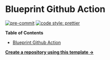 # Blueprint Github Action

[![pre-commit][pre-commit.badge]][pre-commit.url]
[![code style: prettier][code-style.badge]][code-style.url]

<!-- START doctoc generated TOC please keep comment here to allow auto update -->
<!-- DON'T EDIT THIS SECTION, INSTEAD RE-RUN doctoc TO UPDATE -->
**Table of Contents**

- [Blueprint Github Action](#blueprint-github-action)

<!-- END doctoc generated TOC please keep comment here to allow auto update -->

[**Create a repository using this template →**][template.generate]

<!-- resources -->
[template.generate]: https://github.com/workflow-actions/blueprint-github-action/generate
[pre-commit.badge]: https://img.shields.io/badge/pre--commit-enabled-brightgreen?logo=pre-commit&logoColor=white
[pre-commit.url]: https://github.com/pre-commit/pre-commit
[code-style.badge]: https://img.shields.io/badge/code_style-prettier-ff69b4.svg?style=flat-square
[code-style.url]: https://github.com/prettier/prettier
